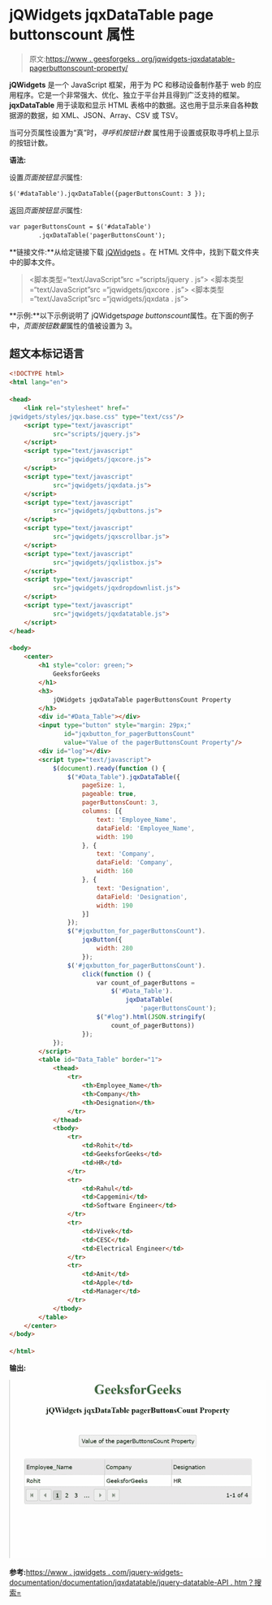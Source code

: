 # jQWidgets jqxDataTable page buttonscount 属性

> 原文:[https://www . geesforgeks . org/jqwidgets-jqxdatatable-pagerbuttonscount-property/](https://www.geeksforgeeks.org/jqwidgets-jqxdatatable-pagerbuttonscount-property/)

**jQWidgets** 是一个 JavaScript 框架，用于为 PC 和移动设备制作基于 web 的应用程序。它是一个非常强大、优化、独立于平台并且得到广泛支持的框架。 **jqxDataTable** 用于读取和显示 HTML 表格中的数据。这也用于显示来自各种数据源的数据，如 XML、JSON、Array、CSV 或 TSV。

当可分页属性设置为“真”时，*寻呼机按钮计数* 属性用于设置或获取寻呼机上显示的按钮计数。

**语法:**

设置*页面按钮显示*属性:

```html
$('#dataTable').jqxDataTable({pagerButtonsCount: 3 });  
```

返回*页面按钮显示*属性:

```html
var pagerButtonsCount = $('#dataTable')
        .jqxDataTable('pagerButtonsCount'); 
```

**链接文件:**从给定链接下载 [jQWidgets](https://www.jqwidgets.com/download/) 。在 HTML 文件中，找到下载文件夹中的脚本文件。

> <link rel="”stylesheet”" href="”jqwidgets/styles/jqx.base.css”" type="”text/css”">
> <脚本类型=“text/JavaScript”src =“scripts/jquery . js”></script>
> <脚本类型=“text/JavaScript”src =“jqwidgets/jqxcore . js”></script>
> <脚本类型=“text/JavaScript”src =“jqwidgets/jqxdata . js”>

**示例:**以下示例说明了 jQWidgets*page buttonscount*属性。在下面的例子中，*页面按钮数量*属性的值被设置为 3。

## 超文本标记语言

```html
<!DOCTYPE html>
<html lang="en">

<head>
    <link rel="stylesheet" href="
jqwidgets/styles/jqx.base.css" type="text/css"/>
    <script type="text/javascript" 
            src="scripts/jquery.js">
    </script>
    <script type="text/javascript" 
            src="jqwidgets/jqxcore.js">
    </script>
    <script type="text/javascript" 
            src="jqwidgets/jqxdata.js">
    </script>
    <script type="text/javascript" 
            src="jqwidgets/jqxbuttons.js">
    </script>
    <script type="text/javascript" 
            src="jqwidgets/jqxscrollbar.js">
    </script>
    <script type="text/javascript" 
            src="jqwidgets/jqxlistbox.js">
    </script>
    <script type="text/javascript" 
            src="jqwidgets/jqxdropdownlist.js">
    </script>
    <script type="text/javascript" 
            src="jqwidgets/jqxdatatable.js">
    </script>
</head>

<body>
    <center>
        <h1 style="color: green;">
            GeeksforGeeks
        </h1>
        <h3>
            jQWidgets jqxDataTable pagerButtonsCount Property
        </h3>
        <div id="#Data_Table"></div>
        <input type="button" style="margin: 29px;" 
               id="jqxbutton_for_pagerButtonsCount"
               value="Value of the pagerButtonsCount Property"/>
        <div id="log"></div>
        <script type="text/javascript">
            $(document).ready(function () {
                $("#Data_Table").jqxDataTable({
                    pageSize: 1,
                    pageable: true,
                    pagerButtonsCount: 3,
                    columns: [{
                        text: 'Employee_Name',
                        dataField: 'Employee_Name',
                        width: 190
                    }, {
                        text: 'Company',
                        dataField: 'Company',
                        width: 160
                    }, {
                        text: 'Designation',
                        dataField: 'Designation',
                        width: 190
                    }]
                });
                $("#jqxbutton_for_pagerButtonsCount").
                    jqxButton({
                        width: 280
                    });
                $('#jqxbutton_for_pagerButtonsCount').
                    click(function () {
                        var count_of_pagerButtons =
                            $('#Data_Table').
                                jqxDataTable(
                                    'pagerButtonsCount');
                        $("#log").html(JSON.stringify(
                            count_of_pagerButtons))
                    });
            });
        </script>
        <table id="Data_Table" border="1">
            <thead>
                <tr>
                    <th>Employee_Name</th>
                    <th>Company</th>
                    <th>Designation</th>
                </tr>
            </thead>
            <tbody>
                <tr>
                    <td>Rohit</td>
                    <td>GeeksforGeeks</td>
                    <td>HR</td>
                </tr>
                <tr>
                    <td>Rahul</td>
                    <td>Capgemini</td>
                    <td>Software Engineer</td>
                </tr>
                <tr>
                    <td>Vivek</td>
                    <td>CESC</td>
                    <td>Electrical Engineer</td>
                </tr>
                <tr>
                    <td>Amit</td>
                    <td>Apple</td>
                    <td>Manager</td>
                </tr>
            </tbody>
        </table>
    </center>
</body>

</html>
```

**输出:**

![](img/fce9010e4715953304cf1c06c73e9e11.png)

**参考:**[https://www . jqwidgets . com/jquery-widgets-documentation/documentation/jqxdatatable/jquery-datatable-API . htm？搜索=](https://www.jqwidgets.com/jquery-widgets-documentation/documentation/jqxdatatable/jquery-datatable-api.htm?search=)